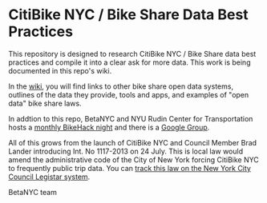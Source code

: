 CitiBike NYC / Bike Share Data Best Practices
=====================

This repository is designed to research CitiBike NYC / Bike Share data best practices and compile it into a clear ask for more data. This work is being documented in this repo's wiki.

In the [wiki](https://github.com/BetaNYC/Bike-Share-Data-Best-Practices/wiki), you will find links to other bike share open data systems, outlines of the data they provide, tools and apps, and examples of "open data" bike share laws.

In addtion to this repo, BetaNYC and NYU Rudin Center for Transportation hosts a [monthly BikeHack night](http://meetup.com/betanyc) and there is a [Google Group](https://groups.google.com/forum/#!forum/citibike-hackers). 

All of this grows from the launch of CitiBike NYC and Council Member Brad Lander introducing Int. No 1117-2013 on 24 July. This is local law would amend the administrative code of the City of New York forcing CitiBike NYC to frequently public trip data. You can [track this law on the New York City Council Legistar system](http://legistar.council.nyc.gov/LegislationDetail.aspx?ID=1458686&GUID=A0A12057-4AE3-4CC8-BCD3-3277B0F7E1E0&Options=ID%7cText%7c&Search).

BetaNYC team

